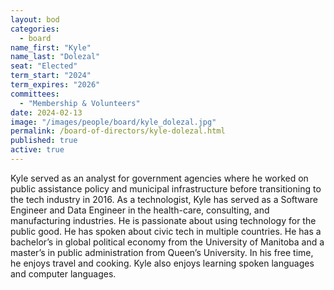 ```yaml
---
layout: bod
categories: 
  - board
name_first: "Kyle"
name_last: "Dolezal"
seat: "Elected"
term_start: "2024"
term_expires: "2026"
committees:
  - "Membership & Volunteers" 
date: 2024-02-13
image: "/images/people/board/kyle_dolezal.jpg"
permalink: /board-of-directors/kyle-dolezal.html
published: true
active: true
---
```


Kyle served as an analyst for government agencies where he worked on public assistance policy and municipal infrastructure before transitioning to the tech industry in 2016. As a technologist, Kyle has served as a Software Engineer and Data Engineer in the health-care, consulting, and manufacturing industries. He is passionate about using technology for the public good. He has spoken about civic tech in multiple countries. He has a bachelor’s in global political economy from the University of Manitoba and a master’s in public administration from Queen’s University. In his free time, he enjoys travel and cooking. Kyle also enjoys learning spoken languages and computer languages.